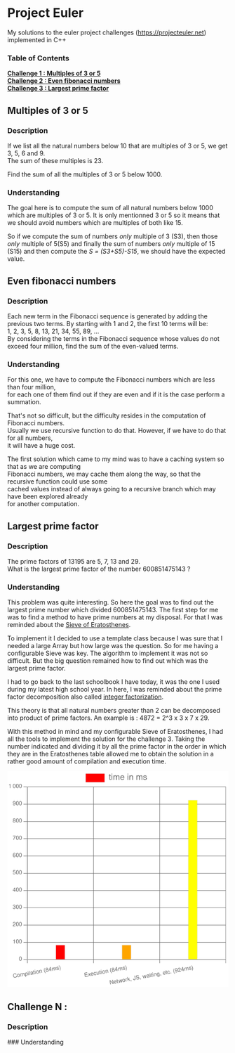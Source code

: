 <a id="top"></a>
# Project Euler

My solutions to the euler project challenges (https://projecteuler.net) implemented in C++

### Table of Contents<br>
**[Challenge 1 : Multiples of 3 or 5](#multiples-of-3-or-5)**<br>
**[Challenge 2 : Even fibonacci numbers](#even-fibonacci-numbers)**<br>
**[Challenge 3 : Largest prime factor](#largest-prime-factor)**<br>

## Multiples of 3 or 5

### Description
If we list all the natural numbers below 10 that are multiples of 3 or 5, we get 3, 5, 6 and 9.<br>
The sum of these multiples is 23.<br>

Find the sum of all the multiples of 3 or 5 below 1000.

### Understanding 

The goal here is to compute the sum of all natural numbers below 1000 which are multiples of 3 or 5.
It is only mentionned 3 or 5 so it means that we should avoid numbers which are multiples of both like 15.

So if we compute the sum of numbers *only* multiple of 3 (S3), then those *only* multiple of 5(S5) and finally
the sum of numbers *only* multiple of 15 (S15) and then compute the *S = (S3+S5)-S15*, we should have the
expected value.

## Even fibonacci numbers

### Description

Each new term in the Fibonacci sequence is generated by adding the previous two terms. By starting with 1 and 2, the first 10 terms will be:<br>
1, 2, 3, 5, 8, 13, 21, 34, 55, 89, ...<br>
By considering the terms in the Fibonacci sequence whose values do not exceed four million, find the sum of the even-valued terms.<br>

### Understanding

For this one, we have to compute the Fibonacci numbers which are less than four million,<br>
for each one of them find out if they are even and if it is the case perform a summation.<br>

That's not so difficult, but the difficulty resides in the computation of Fibonacci numbers. <br>
Usually we use recursive function to do that. However, if we have to do that for all numbers, <br>
it will have a huge cost.

The first solution which came to my mind was to have a caching system so that as we are computing <br>
Fibonacci numbers, we may cache them along the way, so that the recursive function could use some <br>
cached values instead of always going to a recursive branch which may have been explored already <br>
for another computation. <br>



## Largest prime factor

### Description

The prime factors of 13195 are 5, 7, 13 and 29.<br>
What is the largest prime factor of the number 600851475143 ?<br>

### Understanding

This problem was quite interesting. So here the goal was to find out the largest prime number
which divided 600851475143. The first step for me was to find a method to have prime numbers
at my disposal. For that I was reminded about the [Sieve of Eratosthenes](https://en.wikipedia.org/wiki/Sieve_of_Eratosthenes).

To implement it I decided to use a template class because I was sure that I needed a large Array but how large was the question.
So for me having a configurable Sieve was key. The algorithm to implement it was not so difficult. But the big question
remained how to find out which was the largest prime factor.

I had to go back to the last schoolbook I have today, it was the one I used during my latest high school year.
In here, I was reminded about the prime factor decomposition also called [integer factorization](https://en.wikipedia.org/wiki/Integer_factorization).

This theory is that all natural numbers greater than 2 can be decomposed into product of prime factors.
An example is : 4872 = 2^3 x 3 x 7 x 29.

With this method in mind and my configurable Sieve of Eratosthenes, I had all the tools to implement the solution for the challenge 3.
Taking the number indicated and dividing it by all the prime factor in the order in which they are in the Eratosthenes table allowed
me to obtain the solution in a rather good amount of compilation and execution time.

![Drag Racing](challenge3/assets/godbolt_execution_results.png)

## Challenge N : <Problem Title>

### Description
<Insert Description Here>
### Understanding
<Insert Understanding Here>
